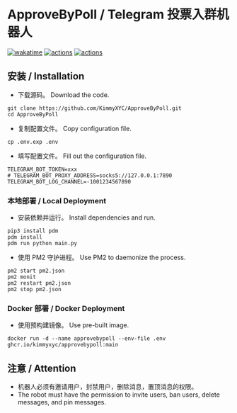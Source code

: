# ApproveByPoll / Telegram 投票入群机器人
[![wakatime](https://wakatime.com/badge/user/f5b3fb10-0bfa-4783-9750-a21ca2b68285/project/f4986200-f605-49a5-8163-e53dddb58e7b.svg)](https://wakatime.com/badge/user/f5b3fb10-0bfa-4783-9750-a21ca2b68285/project/f4986200-f605-49a5-8163-e53dddb58e7b)
[![actions](https://github.com/KimmyXYC/ApproveByPoll/actions/workflows/docker-ci.yml/badge.svg)](https://github.com/KimmyXYC/ApproveByPoll/actions/workflows/docker-ci.yaml)
[![actions](https://github.com/KimmyXYC/ApproveByPoll/actions/workflows/ruff.yml/badge.svg)](https://github.com/KimmyXYC/ApproveByPoll/actions/workflows/ruff.yml)
## 安装 / Installation

- 下载源码。 Download the code.
```shell
git clone https://github.com/KimmyXYC/ApproveByPoll.git
cd ApproveByPoll
```

- 复制配置文件。 Copy configuration file.
```shell
cp .env.exp .env
```

- 填写配置文件。 Fill out the configuration file.
```
TELEGRAM_BOT_TOKEN=xxx
# TELEGRAM_BOT_PROXY_ADDRESS=socks5://127.0.0.1:7890
TELEGRAM_BOT_LOG_CHANNEL=-1001234567890
```

### 本地部署 / Local Deployment
- 安装依赖并运行。 Install dependencies and run.
```shell
pip3 install pdm
pdm install
pdm run python main.py
```
- 使用 PM2 守护进程。 Use PM2 to daemonize the process.
```shell
pm2 start pm2.json
pm2 monit
pm2 restart pm2.json
pm2 stop pm2.json
```

### Docker 部署 / Docker Deployment
- 使用预构建镜像。 Use pre-built image.
```shell
docker run -d --name approvebypoll --env-file .env ghcr.io/kimmyxyc/approvebypoll:main
```

## 注意 / Attention
- 机器人必须有邀请用户，封禁用户，删除消息，置顶消息的权限。
- The robot must have the permission to invite users, ban users, delete messages, and pin messages.
